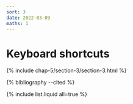 ```yaml
---
sort: 3
date: 2022-03-09
maths: 1
---
```


# Keyboard shortcuts

{% include chap-5/section-3/section-3.html %}

{% bibliography --cited %}

{% include list.liquid all=true %}
